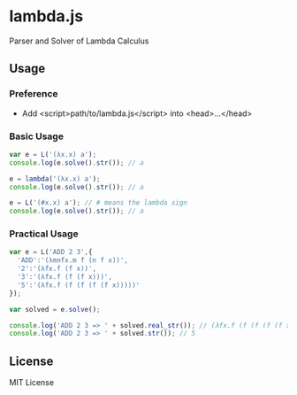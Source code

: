 # lambda.js

Parser and Solver of Lambda Calculus

## Usage

### Preference

- Add &lt;script>path/to/lambda.js&lt;/script> into &lt;head>...&lt;/head>

### Basic Usage

```javascript
var e = L('(λx.x) a');
console.log(e.solve().str()); // a

e = lambda('(λx.x) a');
console.log(e.solve().str()); // a

e = L('(#x.x) a'); // # means the lambda sign
console.log(e.solve().str()); // a
```

### Practical Usage

```javascript
var e = L('ADD 2 3',{
  'ADD':'(λmnfx.m f (n f x))',
  '2':'(λfx.f (f x))',
  '3':'(λfx.f (f (f x)))',
  '5':'(λfx.f (f (f (f (f x)))))'
});

var solved = e.solve();

console.log('ADD 2 3 => ' + solved.real_str()); // (λfx.f (f (f (f (f x)))))
console.log('ADD 2 3 => ' + solved.str()); // 5
```

## License

MIT License
